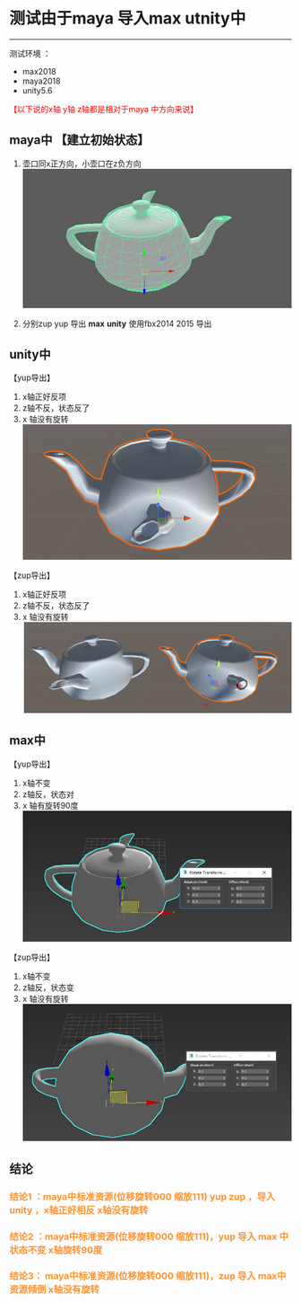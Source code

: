 #  测试由于maya 导入max utnity中  
****
测试环境 ：
+ max2018 
+ maya2018 
+ unity5.6 
  

<font color = #ff0000 >【以下说的x轴 y轴 z轴都是相对于maya 中方向来说】 </font>
## maya中 【建立初始状态】
1. 壶口同x正方向，小壶口在z负方向
![](https://github.com/pyclyy/project_test/blob/master/max%E5%AF%BC%E5%87%BAunity%E6%B5%8B%E8%AF%95yzup/yzup/res/im/maya%E4%B8%AD%E5%88%9D%E5%A7%8B%E7%8A%B6%E6%80%81.jpg?raw=true)

1. 分别zup yup 导出  __max__ __unity__ 使用fbx2014 2015 导出

## unity中  

【yup导出】

   1.  x轴正好反项
   2.  z轴不反，状态反了
   3.  x 轴没有旋转
![](https://github.com/pyclyy/project_test/blob/master/max%E5%AF%BC%E5%87%BAunity%E6%B5%8B%E8%AF%95yzup/yzup/res/im/maya%E5%AF%BC%E5%85%A5unity-yup.jpg?raw=true)
   
【zup导出】

   1.  x轴正好反项
   2.  z轴不反，状态反了
   3.  x 轴没有旋转
![](https://github.com/pyclyy/project_test/blob/master/max%E5%AF%BC%E5%87%BAunity%E6%B5%8B%E8%AF%95yzup/yzup/res/im/maya%E5%AF%BC%E5%85%A5unity-zup.jpg?raw=true)


## max中

【yup导出】
   1.  x轴不变
   2.  z轴反，状态对
   3.  x 轴有旋转90度
![](https://github.com/pyclyy/project_test/blob/master/max%E5%AF%BC%E5%87%BAunity%E6%B5%8B%E8%AF%95yzup/yzup/res/im/maya%E5%AF%BC%E5%85%A5max%E4%B8%ADyup.jpg?raw=true)

【zup导出】
   1.  x轴不变
   2.  z轴反，状态变
   3.  x 轴没有旋转
![](https://github.com/pyclyy/project_test/blob/master/max%E5%AF%BC%E5%87%BAunity%E6%B5%8B%E8%AF%95yzup/yzup/res/im/maya%E5%AF%BC%E5%85%A5maxzup.jpg?raw=true)


## 结论
### <font color = #ff99333> 结论1 ：maya中标准资源(位移旋转000 缩放111) yup zup ，导入 unity ，x轴正好相反 x轴没有旋转 </font> 
### <font color = #ff99333> 结论2 ：maya中标准资源(位移旋转000 缩放111)，yup 导入 max 中 状态不变 x轴旋转90度 </font> 
### <font color = #ff99333> 结论3： maya中标准资源(位移旋转000 缩放111)，zup 导入 max中 资源倾倒 x轴没有旋转 </font> 